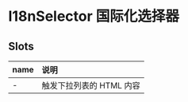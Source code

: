 # I18nSelector 国际化选择器 <sup class="pro-badge" />

## Slots

| name | 说明                     |
| :--- | :----------------------- |
| -    | 触发下拉列表的 HTML 内容 |
